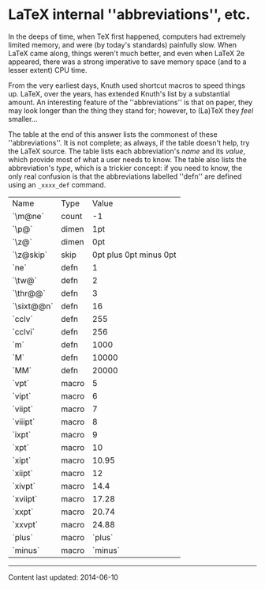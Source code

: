 # LaTeX internal ''abbreviations'', etc.

In the deeps of time, when TeX first happened, computers had
extremely limited memory, and were (by today's standards) painfully
slow.  When LaTeX came along, things weren't much better, and even
when LaTeX 2e appeared, there was a strong imperative to save memory
space (and to a lesser extent) CPU time.

From the very earliest days, Knuth used shortcut macros to speed
things up.  LaTeX, over the years, has extended Knuth's list by a
substantial amount.  An interesting feature  of the ''abbreviations'' is
that on paper, they may look longer than the thing they stand for;
however, to (La)TeX they _feel_ smaller&hellip;

The table at the end of this answer lists the commonest of these
''abbreviations''.  It is not complete; as always, if the table
doesn't help, try the LaTeX source.  The table lists each
abbreviation's _name_ and its _value_, which provide most of
what a user needs to know.  The table also lists the abbreviation's
_type_, which is a trickier concept: if you need to know, the
only real confusion is that the abbreviations labelled ''defn'' are
defined using an `_xxxx_def` command.

<table><tbody>
<tr><td>Name </td><td> Type </td><td> Value </td></tr>
<tr><td>`\m@ne` </td><td> count </td><td> -1 </td></tr>
<tr><td>`\p@`  </td><td> dimen </td><td> 1pt </td></tr>
<tr><td>`\z@`  </td><td> dimen </td><td> 0pt </td></tr>
<tr><td>`\z@skip` </td><td> skip </td><td> 0pt plus 0pt minus 0pt </td></tr>
<tr><td>`ne` </td><td> defn </td><td> 1 </td></tr>
<tr><td>`\tw@` </td><td> defn </td><td> 2</td></tr>
<tr><td>`\thr@@` </td><td> defn </td><td> 3 </td></tr>
<tr><td>`\sixt@@n` </td><td> defn </td><td> 16 </td></tr>
<tr><td>`cclv` </td><td> defn </td><td> 255 </td></tr>
<tr><td>`cclvi` </td><td> defn </td><td> 256 </td></tr>
<tr><td>`m` </td><td> defn </td><td> 1000 </td></tr>
<tr><td>`M` </td><td> defn </td><td> 10000 </td></tr>
<tr><td>`MM` </td><td> defn </td><td> 20000 </td></tr>
<tr><td>`vpt` </td><td> macro </td><td> 5 </td></tr>
<tr><td>`vipt` </td><td> macro </td><td> 6 </td></tr>
<tr><td>`viipt` </td><td> macro </td><td> 7 </td></tr>
<tr><td>`viiipt` </td><td> macro </td><td> 8 </td></tr>
<tr><td>`ixpt` </td><td> macro </td><td> 9 </td></tr>
<tr><td>`xpt` </td><td> macro </td><td> 10 </td></tr>
<tr><td>`xipt` </td><td> macro </td><td> 10.95 </td></tr>
<tr><td>`xiipt` </td><td> macro </td><td> 12 </td></tr>
<tr><td>`xivpt` </td><td> macro </td><td> 14.4 </td></tr>
<tr><td>`xviipt` </td><td> macro </td><td> 17.28 </td></tr>
<tr><td>`xxpt` </td><td> macro </td><td> 20.74 </td></tr>
<tr><td>`xxvpt` </td><td> macro </td><td> 24.88 </td></tr>
<tr><td>`plus` </td><td> macro </td><td> `plus` </td></tr>
<tr><td>`minus` </td><td> macro </td><td> `minus` </td></tr>
</tbody></table>


----

Content last updated: 2014-06-10
